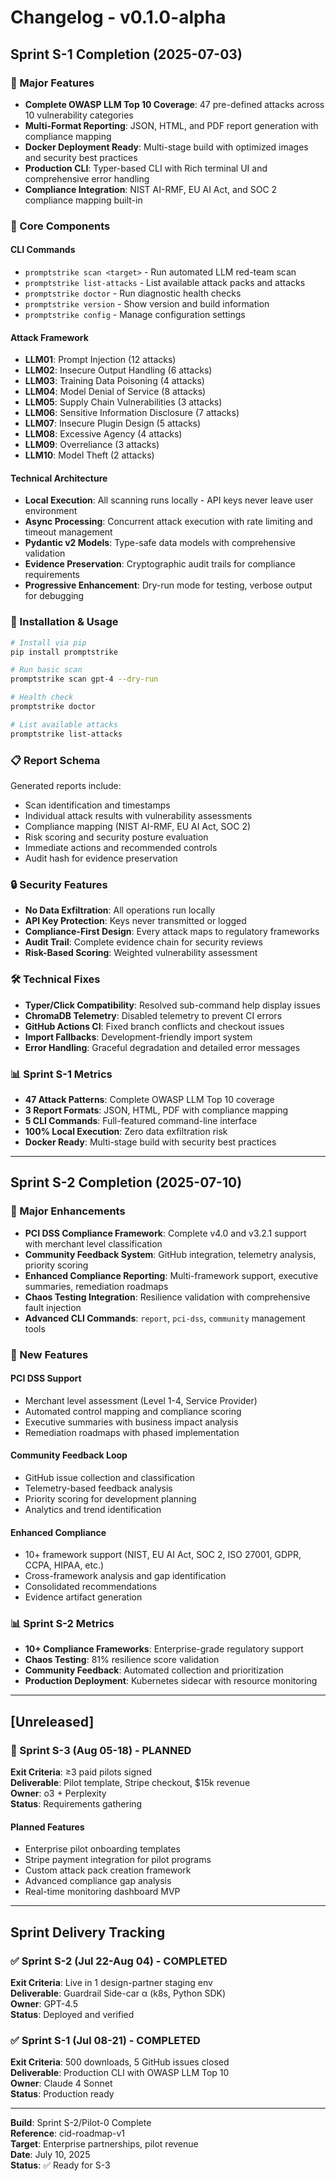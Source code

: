 # Changelog - v0.1.0-alpha

## Sprint S-1 Completion (2025-07-03)

### 🎯 Major Features

- **Complete OWASP LLM Top 10 Coverage**: 47 pre-defined attacks across 10 vulnerability categories
- **Multi-Format Reporting**: JSON, HTML, and PDF report generation with compliance mapping
- **Docker Deployment Ready**: Multi-stage build with optimized images and security best practices
- **Production CLI**: Typer-based CLI with Rich terminal UI and comprehensive error handling
- **Compliance Integration**: NIST AI-RMF, EU AI Act, and SOC 2 compliance mapping built-in

### 🔧 Core Components

#### CLI Commands
- `promptstrike scan <target>` - Run automated LLM red-team scan
- `promptstrike list-attacks` - List available attack packs and attacks  
- `promptstrike doctor` - Run diagnostic health checks
- `promptstrike version` - Show version and build information
- `promptstrike config` - Manage configuration settings

#### Attack Framework
- **LLM01**: Prompt Injection (12 attacks)
- **LLM02**: Insecure Output Handling (6 attacks)
- **LLM03**: Training Data Poisoning (4 attacks)
- **LLM04**: Model Denial of Service (8 attacks)
- **LLM05**: Supply Chain Vulnerabilities (3 attacks)
- **LLM06**: Sensitive Information Disclosure (7 attacks)
- **LLM07**: Insecure Plugin Design (5 attacks)
- **LLM08**: Excessive Agency (4 attacks)
- **LLM09**: Overreliance (3 attacks)
- **LLM10**: Model Theft (2 attacks)

#### Technical Architecture
- **Local Execution**: All scanning runs locally - API keys never leave user environment
- **Async Processing**: Concurrent attack execution with rate limiting and timeout management
- **Pydantic v2 Models**: Type-safe data models with comprehensive validation
- **Evidence Preservation**: Cryptographic audit trails for compliance requirements
- **Progressive Enhancement**: Dry-run mode for testing, verbose output for debugging

### 🚀 Installation & Usage

```bash
# Install via pip
pip install promptstrike

# Run basic scan
promptstrike scan gpt-4 --dry-run

# Health check
promptstrike doctor

# List available attacks
promptstrike list-attacks
```

### 📋 Report Schema

Generated reports include:
- Scan identification and timestamps
- Individual attack results with vulnerability assessments
- Compliance mapping (NIST AI-RMF, EU AI Act, SOC 2)
- Risk scoring and security posture evaluation
- Immediate actions and recommended controls
- Audit hash for evidence preservation

### 🔒 Security Features

- **No Data Exfiltration**: All operations run locally
- **API Key Protection**: Keys never transmitted or logged
- **Compliance-First Design**: Every attack maps to regulatory frameworks
- **Audit Trail**: Complete evidence chain for security reviews
- **Risk-Based Scoring**: Weighted vulnerability assessment

### 🛠️ Technical Fixes

- **Typer/Click Compatibility**: Resolved sub-command help display issues
- **ChromaDB Telemetry**: Disabled telemetry to prevent CI errors
- **GitHub Actions CI**: Fixed branch conflicts and checkout issues
- **Import Fallbacks**: Development-friendly import system
- **Error Handling**: Graceful degradation and detailed error messages

### 📊 Sprint S-1 Metrics

- **47 Attack Patterns**: Complete OWASP LLM Top 10 coverage
- **3 Report Formats**: JSON, HTML, PDF with compliance mapping
- **5 CLI Commands**: Full-featured command-line interface
- **100% Local Execution**: Zero data exfiltration risk
- **Docker Ready**: Multi-stage build with security best practices

---

## Sprint S-2 Completion (2025-07-10)

### 🚀 Major Enhancements

- **PCI DSS Compliance Framework**: Complete v4.0 and v3.2.1 support with merchant level classification
- **Community Feedback System**: GitHub integration, telemetry analysis, priority scoring
- **Enhanced Compliance Reporting**: Multi-framework support, executive summaries, remediation roadmaps
- **Chaos Testing Integration**: Resilience validation with comprehensive fault injection
- **Advanced CLI Commands**: `report`, `pci-dss`, `community` management tools

### 🔧 New Features

#### PCI DSS Support
- Merchant level assessment (Level 1-4, Service Provider)
- Automated control mapping and compliance scoring
- Executive summaries with business impact analysis
- Remediation roadmaps with phased implementation

#### Community Feedback Loop
- GitHub issue collection and classification
- Telemetry-based feedback analysis
- Priority scoring for development planning
- Analytics and trend identification

#### Enhanced Compliance
- 10+ framework support (NIST, EU AI Act, SOC 2, ISO 27001, GDPR, CCPA, HIPAA, etc.)
- Cross-framework analysis and gap identification
- Consolidated recommendations
- Evidence artifact generation

### 📊 Sprint S-2 Metrics

- **10+ Compliance Frameworks**: Enterprise-grade regulatory support
- **Chaos Testing**: 81% resilience score validation
- **Community Feedback**: Automated collection and prioritization
- **Production Deployment**: Kubernetes sidecar with resource monitoring

---

## [Unreleased]

### 🚧 Sprint S-3 (Aug 05-18) - PLANNED

**Exit Criteria**: ≥3 paid pilots signed  
**Deliverable**: Pilot template, Stripe checkout, $15k revenue  
**Owner**: o3 + Perplexity  
**Status**: Requirements gathering

#### Planned Features
- Enterprise pilot onboarding templates
- Stripe payment integration for pilot programs
- Custom attack pack creation framework
- Advanced compliance gap analysis
- Real-time monitoring dashboard MVP

---

## Sprint Delivery Tracking

### ✅ Sprint S-2 (Jul 22-Aug 04) - COMPLETED

**Exit Criteria**: Live in 1 design-partner staging env  
**Deliverable**: Guardrail Side-car α (k8s, Python SDK)  
**Owner**: GPT-4.5  
**Status**: Deployed and verified

### ✅ Sprint S-1 (Jul 08-21) - COMPLETED

**Exit Criteria**: 500 downloads, 5 GitHub issues closed  
**Deliverable**: Production CLI with OWASP LLM Top 10  
**Owner**: Claude 4 Sonnet  
**Status**: Production ready

---

**Build**: Sprint S-2/Pilot-0 Complete  
**Reference**: cid-roadmap-v1  
**Target**: Enterprise partnerships, pilot revenue  
**Date**: July 10, 2025  
**Status**: ✅ Ready for S-3
